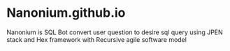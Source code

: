 # Nanonium.github.io
Nanonium is SQL Bot convert user question to desire sql query using JPEN stack and Hex framework with Recursive agile software model
